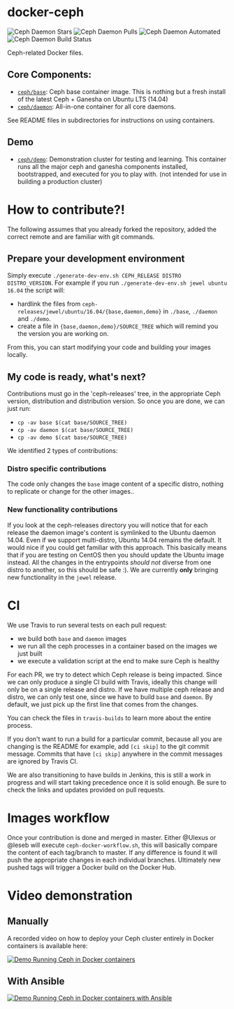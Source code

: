 # docker-ceph

![Ceph Daemon Stars](https://img.shields.io/docker/stars/ceph/daemon.svg)
![Ceph Daemon Pulls](https://img.shields.io/docker/pulls/ceph/daemon.svg)
![Ceph Daemon Automated](https://img.shields.io/docker/automated/ceph/daemon.svg)
![Ceph Daemon Build Status](https://img.shields.io/docker/status/ceph/daemon.svg)

Ceph-related Docker files.

## Core Components:

- [`ceph/base`](ceph-releases/jewel/ubuntu/14.04/base/): Ceph base container image. This is nothing but a fresh install of the latest Ceph + Ganesha on Ubuntu LTS (14.04)
- [`ceph/daemon`](ceph-releases/jewel/ubuntu/14.04/daemon/): All-in-one container for all core daemons.

See README files in subdirectories for instructions on using containers.

## Demo

- [`ceph/demo`](ceph-releases/jewel/ubuntu/14.04/demo/): Demonstration cluster for testing and learning. This container runs all the major ceph and ganesha components installed, bootstrapped, and executed for you to play with. (not intended for use in building a production cluster)

# How to contribute?!

The following assumes that you already forked the repository, added the correct remote and are familiar with git commands.

## Prepare your development environment

Simply execute `./generate-dev-env.sh CEPH_RELEASE DISTRO DISTRO_VERSION`. For example if you run `./generate-dev-env.sh jewel ubuntu 16.04` the script will:

- hardlink the files from `ceph-releases/jewel/ubuntu/16.04/{base,daemon,demo}` in `./base`, `./daemon` and `./demo`.
- create a file in `{base,daemon,demo}/SOURCE_TREE` which will remind you the version you are working on.

From this, you can start modifying your code and building your images locally.

## My code is ready, what's next?

Contributions must go in the 'ceph-releases' tree, in the appropriate Ceph version, distribution and distribution version. So once you are done, we can just run:

- `cp -av base $(cat base/SOURCE_TREE)`
- `cp -av daemon $(cat base/SOURCE_TREE)`
- `cp -av demo $(cat base/SOURCE_TREE)`

We identified 2 types of contributions:

### Distro specific contributions

The code only changes the `base` image content of a specific distro, nothing to replicate or change for the other images..

### New functionality contributions

If you look at the ceph-releases directory you will notice that for each release the daemon image's content is symlinked to the Ubuntu daemon 14.04. Even if we support multi-distro, Ubuntu 14.04 remains the default. It would nice if you could get familiar with this approach. This basically means that if you are testing on CentOS then you should update the Ubuntu image instead. All the changes in the entrypoints _should not_ diverse from one distro to another, so this should be safe :). We are currently **only** bringing new functionality in the `jewel` release.

# CI

We use Travis to run several tests on each pull request:

- we build both `base` and `daemon` images
- we run all the ceph processes in a container based on the images we just built
- we execute a validation script at the end to make sure Ceph is healthy

For each PR, we try to detect which Ceph release is being impacted. Since we can only produce a single CI build with Travis, ideally this change will only be on a single release and distro. If we have multiple ceph release and distro, we can only test one, since we have to build `base` and `daemon`. By default, we just pick up the first line that comes from the changes.

You can check the files in `travis-builds` to learn more about the entire process.

If you don't want to run a build for a particular commit, because all you are changing is the README for example, add `[ci skip]` to the git commit message. Commits that have `[ci skip]` anywhere in the commit messages are ignored by Travis CI.

We are also transitioning to have builds in Jenkins, this is still a work in
progress and will start taking precedence once it is solid enough. Be sure to
check the links and updates provided on pull requests.

# Images workflow

Once your contribution is done and merged in master. Either @Ulexus or @leseb will execute `ceph-docker-workflow.sh`, this will basically compare the content of each tag/branch to master. If any difference is found it will push the appropriate changes in each individual branches. Ultimately new pushed tags will trigger a Docker build on the Docker Hub.

# Video demonstration

## Manually

A recorded video on how to deploy your Ceph cluster entirely in Docker containers is available here:

[![Demo Running Ceph in Docker containers](http://img.youtube.com/vi/FUSTjTBA8f8/0.jpg)](http://youtu.be/FUSTjTBA8f8 "Demo Running Ceph in Docker containers")

## With Ansible

[![Demo Running Ceph in Docker containers with Ansible](http://img.youtube.com/vi/DQYZU1VsqXc/0.jpg)](http://youtu.be/DQYZU1VsqXc "Demo Running Ceph in Docker containers with Ansible")
